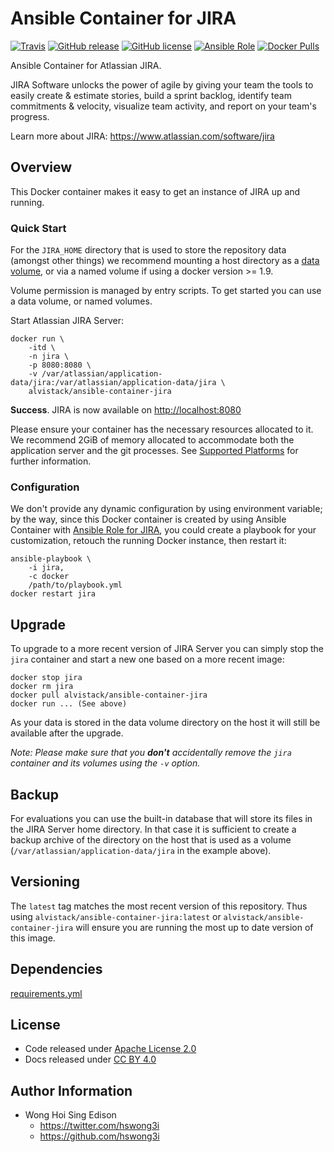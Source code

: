 Ansible Container for JIRA
==========================

[![Travis](https://img.shields.io/travis/alvistack/ansible-container-jira.svg)](https://travis-ci.org/alvistack/ansible-container-jira)
[![GitHub release](https://img.shields.io/github/release/alvistack/ansible-container-jira.svg)](https://github.com/alvistack/ansible-container-jira/releases)
[![GitHub license](https://img.shields.io/github/license/alvistack/ansible-container-jira.svg)](https://github.com/alvistack/ansible-container-jira/blob/master/LICENSE)
[![Ansible Role](https://img.shields.io/badge/galaxy-alvistack.container--jira-blue.svg)](https://galaxy.ansible.com/alvistack/container-jira)
[![Docker Pulls](https://img.shields.io/docker/pulls/alvistack/ansible-container-jira.svg)](https://hub.docker.com/r/alvistack/ansible-container-jira/)

Ansible Container for Atlassian JIRA.

JIRA Software unlocks the power of agile by giving your team the tools to easily create & estimate stories, build a sprint backlog, identify team commitments & velocity, visualize team activity, and report on your team's progress.

Learn more about JIRA: <https://www.atlassian.com/software/jira>

Overview
--------

This Docker container makes it easy to get an instance of JIRA up and running.

### Quick Start

For the `JIRA_HOME` directory that is used to store the repository data (amongst other things) we recommend mounting a host directory as a [data volume](https://docs.docker.com/engine/tutorials/dockervolumes/#/data-volumes), or via a named volume if using a docker version &gt;= 1.9.

Volume permission is managed by entry scripts. To get started you can use a data volume, or named volumes.

Start Atlassian JIRA Server:

    docker run \
        -itd \
        -n jira \
        -p 8080:8080 \
        -v /var/atlassian/application-data/jira:/var/atlassian/application-data/jira \
        alvistack/ansible-container-jira

**Success**. JIRA is now available on <http://localhost:8080>

Please ensure your container has the necessary resources allocated to it. We recommend 2GiB of memory allocated to accommodate both the application server and the git processes. See [Supported Platforms](https://confluence.atlassian.com/display/JIRA/Supported+Platforms) for further information.

### Configuration

We don't provide any dynamic configuration by using environment variable; by the way, since this Docker container is created by using Ansible Container with [Ansible Role for JIRA](https://github.com/alvistack/ansible-role-jira), you could create a playbook for your customization, retouch the running Docker instance, then restart it:

    ansible-playbook \
        -i jira,
        -c docker
        /path/to/playbook.yml
    docker restart jira

Upgrade
-------

To upgrade to a more recent version of JIRA Server you can simply stop the `jira` container and start a new one based on a more recent image:

    docker stop jira
    docker rm jira
    docker pull alvistack/ansible-container-jira
    docker run ... (See above)

As your data is stored in the data volume directory on the host it will still be available after the upgrade.

*Note: Please make sure that you **don't** accidentally remove the `jira` container and its volumes using the `-v` option.*

Backup
------

For evaluations you can use the built-in database that will store its files in the JIRA Server home directory. In that case it is sufficient to create a backup archive of the directory on the host that is used as a volume (`/var/atlassian/application-data/jira` in the example above).

Versioning
----------

The `latest` tag matches the most recent version of this repository. Thus using `alvistack/ansible-container-jira:latest` or `alvistack/ansible-container-jira` will ensure you are running the most up to date version of this image.

Dependencies
------------

[requirements.yml](requirements.yml)

License
-------

-   Code released under [Apache License 2.0](LICENSE)
-   Docs released under [CC BY 4.0](http://creativecommons.org/licenses/by/4.0/)

Author Information
------------------

-   Wong Hoi Sing Edison
    -   <https://twitter.com/hswong3i>
    -   <https://github.com/hswong3i>

